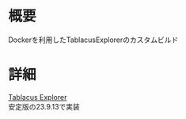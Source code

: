 # 概要
Dockerを利用したTablacusExplorerのカスタムビルド

# 詳細
[Tablacus Explorer](https://tablacus.github.io/explorer.html)<br>
安定版の23.9.13で実装<br>
